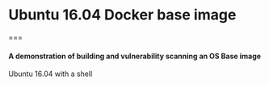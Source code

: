 # Ubuntu 16.04 Docker base image    
===    

#### A demonstration of building and vulnerability scanning an OS Base image    
Ubuntu 16.04 with a shell

